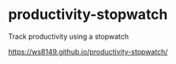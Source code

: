 # productivity-stopwatch
Track productivity using a stopwatch

https://ws8149.github.io/productivity-stopwatch/
